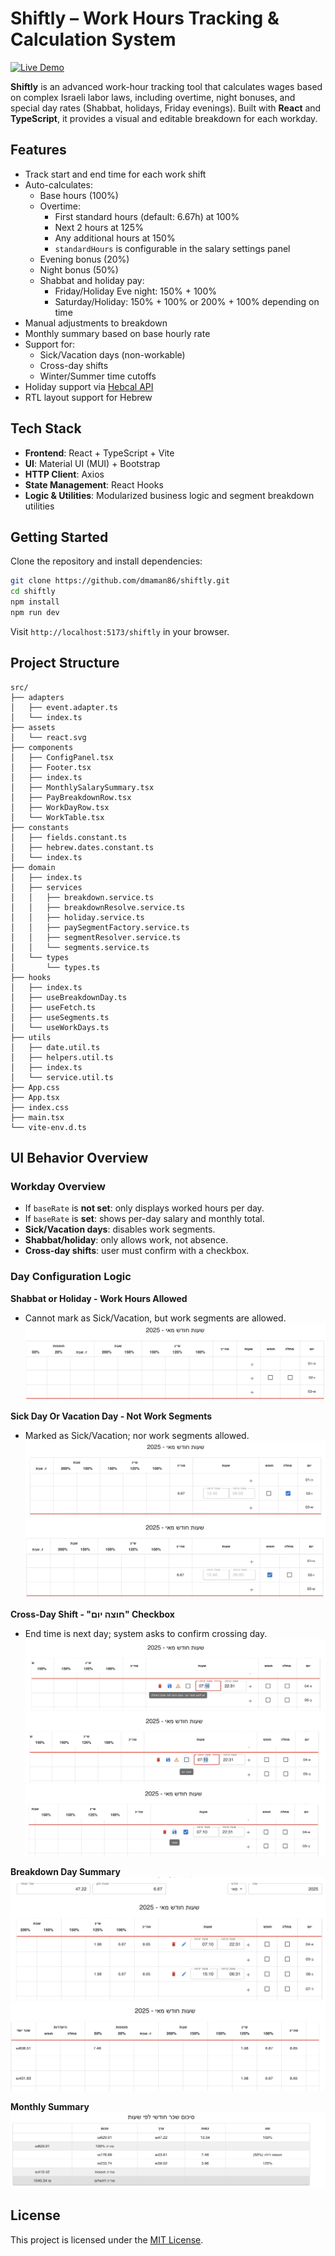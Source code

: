 # Shiftly – Work Hours Tracking & Calculation System

[![Live Demo](https://img.shields.io/badge/Live%20Demo-Online-blue)](https://dmaman86.github.io/shiftly/)

**Shiftly** is an advanced work-hour tracking tool that calculates wages based on complex Israeli labor laws, including overtime, night bonuses, and special day rates (Shabbat, holidays, Friday evenings). Built with **React** and **TypeScript**, it provides a visual and editable breakdown for each workday.

## Features

- Track start and end time for each work shift
- Auto-calculates:
  - Base hours (100%)
  - Overtime:
    - First standard hours (default: 6.67h) at 100%
    - Next 2 hours at 125%
    - Any additional hours at 150%
    - `standardHours` is configurable in the salary settings panel
  - Evening bonus (20%)
  - Night bonus (50%)
  - Shabbat and holiday pay:
    - Friday/Holiday Eve night: 150% + 100%
    - Saturday/Holiday: 150% + 100% or 200% + 100% depending on time
- Manual adjustments to breakdown
- Monthly summary based on base hourly rate
- Support for:
  - Sick/Vacation days (non-workable)
  - Cross-day shifts
  - Winter/Summer time cutoffs
- Holiday support via [Hebcal API](https://www.hebcal.com/home/developer-apis)
- RTL layout support for Hebrew

## Tech Stack

- **Frontend**: React + TypeScript + Vite
- **UI**: Material UI (MUI) + Bootstrap
- **HTTP Client**: Axios
- **State Management**: React Hooks
- **Logic & Utilities**: Modularized business logic and segment breakdown utilities

## Getting Started

Clone the repository and install dependencies:

```bash
git clone https://github.com/dmaman86/shiftly.git
cd shiftly
npm install
npm run dev
```

Visit `http://localhost:5173/shiftly` in your browser.

## Project Structure

```plaintext
src/
├── adapters
│   ├── event.adapter.ts
│   └── index.ts
├── assets
│   └── react.svg
├── components
│   ├── ConfigPanel.tsx
│   ├── Footer.tsx
│   ├── index.ts
│   ├── MonthlySalarySummary.tsx
│   ├── PayBreakdownRow.tsx
│   ├── WorkDayRow.tsx
│   └── WorkTable.tsx
├── constants
│   ├── fields.constant.ts
│   ├── hebrew.dates.constant.ts
│   └── index.ts
├── domain
│   ├── index.ts
│   ├── services
│   │   ├── breakdown.service.ts
│   │   ├── breakdownResolve.service.ts
│   │   ├── holiday.service.ts
│   │   ├── paySegmentFactory.service.ts
│   │   ├── segmentResolver.service.ts
│   │   └── segments.service.ts
│   └── types
│       └── types.ts
├── hooks
│   ├── index.ts
│   ├── useBreakdownDay.ts
│   ├── useFetch.ts
│   ├── useSegments.ts
│   └── useWorkDays.ts
├── utils
│   ├── date.util.ts
│   ├── helpers.util.ts
│   ├── index.ts
│   └── service.util.ts
├── App.css
├── App.tsx
├── index.css
├── main.tsx
└── vite-env.d.ts
```

## UI Behavior Overview

### Workday Overview

- If `baseRate` is **not set**: only displays worked hours per day.
- If `baseRate` is **set**: shows per-day salary and monthly total.
- **Sick/Vacation days**: disables work segments.
- **Shabbat/holiday**: only allows work, not absence.
- **Cross-day shifts**: user must confirm with a checkbox.

### Day Configuration Logic

**Shabbat or Holiday - Work Hours Allowed**

- Cannot mark as Sick/Vacation, but work segments are allowed.
  ![Shabbat Sick Vacation Example](./public/shabbat-sick-vacation.png)

**Sick Day Or Vacation Day - Not Work Segments**

- Marked as Sick/Vacation; nor work segments allowed.
  ![Sick Select Example](./public/sick-day-select.png)
  ![Vacation Select Example](./public/vacation-day-select.png)

**Cross-Day Shift - "חוצה יום" Checkbox**

- End time is next day; system asks to confirm crossing day.
  ![Cross Day Warning](./public/cross-day-warning.png)
  ![Cross Day Checkbox](./public/cross-day-checkbox.png)
  ![Cross Day](./public/shift-save.png)

**Breakdown Day Summary**
![Breakdown Day 1](./public/breakdown-summary-1.png)
![Breakdown Day 2](./public/breakdown-summary-2.png)

**Monthly Summary**
![Monthly Summary](./public/monthly-summary.png)

## License

This project is licensed under the [MIT License](LICENSE).
